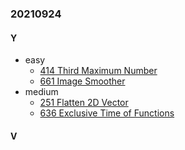 ### 20210924

#### Y
- easy
  - [414 Third Maximum Number](https://leetcode.com/problems/third-maximum-number/)
  - [661 Image Smoother](https://leetcode.com/problems/image-smoother/)
- medium
  - [251 Flatten 2D Vector](https://leetcode.com/problems/flatten-2d-vector/)
  - [636 Exclusive Time of Functions](https://leetcode.com/problems/exclusive-time-of-functions/)

#### V
